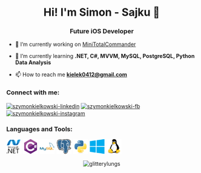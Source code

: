 <h1 align="center">Hi!  I'm Simon - Sajku 👋</h1>

<h3 align="center">Future iOS Developer</h3>

- 🔭 I’m currently working on [MiniTotalCommander](https://github.com/Sajku/MiniTotalCommander)

- 🌱 I’m currently learning **.NET, C#, MVVM, MySQL, PostgreSQL, Python Data Analysis**

- 📫 How to reach me **kielek0412@gmail.com**

<h3 align="left">Connect with me:</h3>
<p align="left">
<a href="https://www.linkedin.com/in/szymon-kielkowski" target="blank"><img align="center" src="https://raw.githubusercontent.com/rahuldkjain/github-profile-readme-generator/master/src/images/icons/Social/linked-in-alt.svg" alt="szymonkielkowski-linkedin" height="30" width="40" /></a>
<a href="https://www.facebook.com/szymon.kielkowski" target="blank"><img align="center" src="https://raw.githubusercontent.com/rahuldkjain/github-profile-readme-generator/master/src/images/icons/Social/facebook.svg" alt="szymonkielkowski-fb" height="30" width="40" /></a>
<a href="https://www.instagram.com/ki3l3k/" target="blank"><img align="center" src="https://raw.githubusercontent.com/rahuldkjain/github-profile-readme-generator/master/src/images/icons/Social/instagram.svg" alt="szymonkielkowski-instagram" height="30" width="40" /></a>
</p>

<h3 align="left">Languages and Tools:</h3>
<p align="left">
  <img src="https://raw.githubusercontent.com/devicons/devicon/master/icons/dot-net/dot-net-original-wordmark.svg" alt="dotnet" width="40" height="40"/>
  <img src="https://raw.githubusercontent.com/devicons/devicon/master/icons/csharp/csharp-original.svg" alt="csharp" width="40" height="40"/>
  <img src="https://raw.githubusercontent.com/devicons/devicon/master/icons/mysql/mysql-original-wordmark.svg" alt="mysql" width="40" height="40"/>
  <img src="https://raw.githubusercontent.com/devicons/devicon/1119b9f84c0290e0f0b38982099a2bd027a48bf1/icons/postgresql/postgresql-original.svg" alt="postgreqsl" width="40" height="40"/>
  <img src="https://raw.githubusercontent.com/devicons/devicon/master/icons/python/python-original.svg" alt="python" width="40" height="40"/>
  <img src="https://raw.githubusercontent.com/devicons/devicon/1119b9f84c0290e0f0b38982099a2bd027a48bf1/icons/windows8/windows8-original.svg" alt="windows" width="40" height="40"/>
  <img src="https://raw.githubusercontent.com/devicons/devicon/master/icons/linux/linux-original.svg" alt="linux" width="40" height="40"/>
</p>

<p align="center"> <img src="https://komarev.com/ghpvc/?username=glitterylungs&label=Profile%20views&color=0e75b6&style=flat&color=red" alt="glitterylungs" /> </p>


